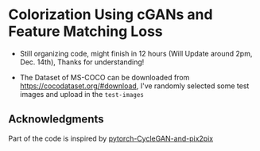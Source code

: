 # Colorization Using cGANs and Feature Matching Loss
- Still organizing code, might finish in 12 hours (Will Update around 2pm, Dec. 14th), Thanks for understanding!

- The Dataset of MS-COCO can be downloaded from https://cocodataset.org/#download, I've randomly selected some test images and upload in the `test-images`



## Acknowledgments
Part of the code is inspired by [pytorch-CycleGAN-and-pix2pix](https://github.com/junyanz/pytorch-CycleGAN-and-pix2pix)
